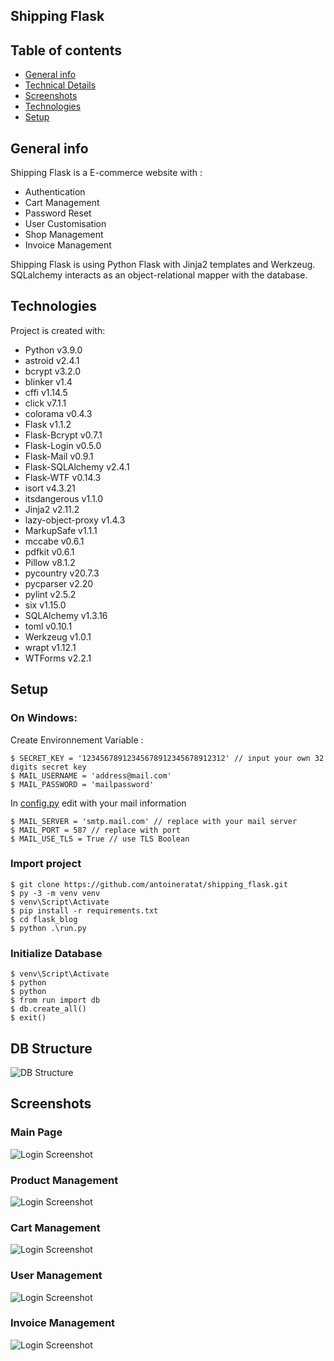 ## Shipping Flask

## Table of contents

-   [General info](#general-info)
-   [Technical Details](#technical-details)
-   [Screenshots](#screenshots)
-   [Technologies](#technologies)
-   [Setup](#setup)

## General info

Shipping Flask is a E-commerce website with :

-   Authentication
-   Cart Management
-   Password Reset
-   User Customisation
-   Shop Management
-   Invoice Management

Shipping Flask is using Python Flask with Jinja2 templates and Werkzeug. SQLalchemy interacts as an object-relational mapper with the database.

## Technologies

Project is created with:

-   Python v3.9.0
-   astroid v2.4.1
-   bcrypt v3.2.0
-   blinker v1.4
-   cffi v1.14.5
-   click v7.1.1
-   colorama v0.4.3
-   Flask v1.1.2
-   Flask-Bcrypt v0.7.1
-   Flask-Login v0.5.0
-   Flask-Mail v0.9.1
-   Flask-SQLAlchemy v2.4.1
-   Flask-WTF v0.14.3
-   isort v4.3.21
-   itsdangerous v1.1.0
-   Jinja2 v2.11.2
-   lazy-object-proxy v1.4.3
-   MarkupSafe v1.1.1
-   mccabe v0.6.1
-   pdfkit v0.6.1
-   Pillow v8.1.2
-   pycountry v20.7.3
-   pycparser v2.20
-   pylint v2.5.2
-   six v1.15.0
-   SQLAlchemy v1.3.16
-   toml v0.10.1
-   Werkzeug v1.0.1
-   wrapt v1.12.1
-   WTForms v2.2.1

## Setup

### On Windows:

Create Environnement Variable :

```
$ SECRET_KEY = '12345678912345678912345678912312' // input your own 32 digits secret key
$ MAIL_USERNAME = 'address@mail.com'
$ MAIL_PASSWORD = 'mailpassword'
```

In [config.py](./flask_blog/config.py) edit with your mail information

```
$ MAIL_SERVER = 'smtp.mail.com' // replace with your mail server
$ MAIL_PORT = 587 // replace with port
$ MAIL_USE_TLS = True // use TLS Boolean
```

### Import project

```
$ git clone https://github.com/antoineratat/shipping_flask.git
$ py -3 -m venv venv
$ venv\Script\Activate
$ pip install -r requirements.txt
$ cd flask_blog
$ python .\run.py
```

### Initialize Database

```
$ venv\Script\Activate
$ python
$ python
$ from run import db
$ db.create_all()
$ exit()
```

## DB Structure

![DB Structure](https://github.com/antoineratat/shipping_flask/blob/master/tracking_db.png?raw=true)

## Screenshots

### Main Page

![Login Screenshot](https://templars.guru/app/github/shipping_flask/1.PNG)

### Product Management

![Login Screenshot](https://templars.guru/app/github/shipping_flask/2.PNG)

### Cart Management

![Login Screenshot](https://templars.guru/app/github/shipping_flask/7.PNG)

### User Management

![Login Screenshot](https://templars.guru/app/github/shipping_flask/8.PNG)

### Invoice Management

![Login Screenshot](https://templars.guru/app/github/shipping_flask/9.PNG)
